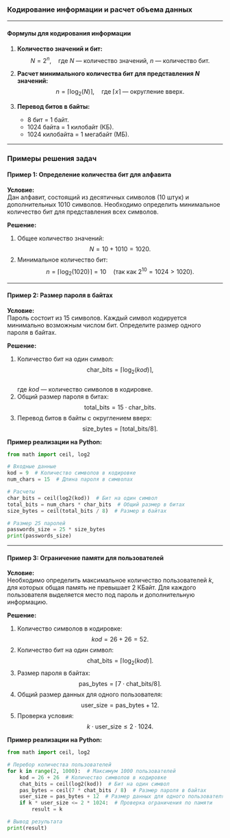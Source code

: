 ### Кодирование информации и расчет объема данных

---

#### Формулы для кодирования информации

1. **Количество значений и бит:**  
   $$N = 2^n, \quad \text{где } N \text{ — количество значений, } n \text{ — количество бит.}$$

2. **Расчет минимального количества бит для представления $N$ значений:**  
   $$
   n = \lceil \log_2(N) \rceil, \quad \text{где } \lceil x \rceil \text{ — округление вверх.}
   $$

3. **Перевод битов в байты:**  
   - 8 бит = 1 байт.  
   - 1024 байта = 1 килобайт (КБ).  
   - 1024 килобайта = 1 мегабайт (МБ).  

---

### Примеры решения задач

#### Пример 1: Определение количества бит для алфавита

**Условие:**  
Дан алфавит, состоящий из десятичных символов (10 штук) и дополнительных 1010 символов. Необходимо определить минимальное количество бит для представления всех символов.

**Решение:**  
1. Общее количество значений:  
   $$
   N = 10 + 1010 = 1020.
   $$  
2. Минимальное количество бит:  
   $$
   n = \lceil \log_2(1020) \rceil = 10 \quad (\text{так как } 2^{10} = 1024 > 1020).
   $$  

---

#### Пример 2: Размер пароля в байтах

**Условие:**  
Пароль состоит из 15 символов. Каждый символ кодируется минимально возможным числом бит. Определите размер одного пароля в байтах.

**Решение:**  
1. Количество бит на один символ:  
   $$
   \text{char\_bits} = \lceil \log_2(kod) \rceil,
   $$  
   где $kod$ — количество символов в кодировке.  
2. Общий размер пароля в битах:  
   $$
   \text{total\_bits} = 15 \cdot \text{char\_bits}.
   $$  
3. Перевод битов в байты с округлением вверх:  
   $$
   \text{size\_bytes} = \lceil \text{total\_bits} / 8 \rceil.
   $$  

**Пример реализации на Python:**  
```python
from math import ceil, log2

# Входные данные
kod = 9  # Количество символов в кодировке
num_chars = 15  # Длина пароля в символах

# Расчеты
char_bits = ceil(log2(kod))  # Бит на один символ
total_bits = num_chars * char_bits  # Общий размер в битах
size_bytes = ceil(total_bits / 8)  # Размер в байтах

# Размер 25 паролей
passwords_size = 25 * size_bytes
print(passwords_size)
```

---

#### Пример 3: Ограничение памяти для пользователей

**Условие:**  
Необходимо определить максимальное количество пользователей $k$, для которых общая память не превышает 2 КБайт. Для каждого пользователя выделяется место под пароль и дополнительную информацию.

**Решение:**  
1. Количество символов в кодировке:  
   $$
   kod = 26 + 26 = 52.
   $$  
2. Количество бит на один символ:  
   $$
   \text{chat\_bits} = \lceil \log_2(kod) \rceil.
   $$  
3. Размер пароля в байтах:  
   $$
   \text{pas\_bytes} = \lceil 7 \cdot \text{chat\_bits} / 8 \rceil.
   $$  
4. Общий размер данных для одного пользователя:  
   $$
   \text{user\_size} = \text{pas\_bytes} + 12.
   $$  
5. Проверка условия:  
   $$
   k \cdot \text{user\_size} \leq 2 \cdot 1024.
   $$  

**Пример реализации на Python:**  
```python
from math import ceil, log2

# Перебор количества пользователей
for k in range(2, 1000):  # Максимум 1000 пользователей
    kod = 26 + 26  # Количество символов в кодировке
    chat_bits = ceil(log2(kod))  # Бит на один символ
    pas_bytes = ceil(7 * chat_bits / 8)  # Размер пароля в байтах
    user_size = pas_bytes + 12  # Размер данных для одного пользователя
    if k * user_size <= 2 * 1024:  # Проверка ограничения по памяти
        result = k

# Вывод результата
print(result)
```
